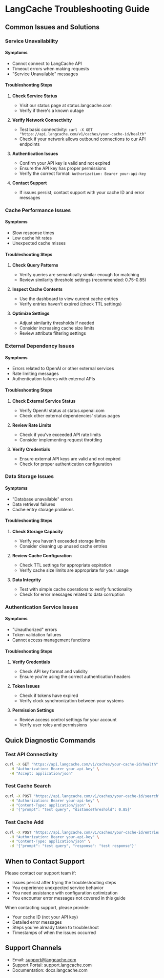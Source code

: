 # LangCache Troubleshooting Guide

## Common Issues and Solutions

### Service Unavailability

#### Symptoms
- Cannot connect to LangCache API
- Timeout errors when making requests
- "Service Unavailable" messages

#### Troubleshooting Steps
1. **Check Service Status**
   - Visit our status page at status.langcache.com
   - Verify if there's a known outage

2. **Verify Network Connectivity**
   - Test basic connectivity: `curl -X GET "https://api.langcache.com/v1/caches/your-cache-id/health"`
   - Check if your network allows outbound connections to our API endpoints

3. **Authentication Issues**
   - Confirm your API key is valid and not expired
   - Ensure the API key has proper permissions
   - Verify the correct format: `Authorization: Bearer your-api-key`

4. **Contact Support**
   - If issues persist, contact support with your cache ID and error messages

### Cache Performance Issues

#### Symptoms
- Slow response times
- Low cache hit rates
- Unexpected cache misses

#### Troubleshooting Steps
1. **Check Query Patterns**
   - Verify queries are semantically similar enough for matching
   - Review similarity threshold settings (recommended: 0.75-0.85)

2. **Inspect Cache Contents**
   - Use the dashboard to view current cache entries
   - Verify entries haven't expired (check TTL settings)

3. **Optimize Settings**
   - Adjust similarity thresholds if needed
   - Consider increasing cache size limits
   - Review attribute filtering settings

### External Dependency Issues

#### Symptoms
- Errors related to OpenAI or other external services
- Rate limiting messages
- Authentication failures with external APIs

#### Troubleshooting Steps
1. **Check External Service Status**
   - Verify OpenAI status at status.openai.com
   - Check other external dependencies' status pages

2. **Review Rate Limits**
   - Check if you've exceeded API rate limits
   - Consider implementing request throttling

3. **Verify Credentials**
   - Ensure external API keys are valid and not expired
   - Check for proper authentication configuration

### Data Storage Issues

#### Symptoms
- "Database unavailable" errors
- Data retrieval failures
- Cache entry storage problems

#### Troubleshooting Steps
1. **Check Storage Capacity**
   - Verify you haven't exceeded storage limits
   - Consider cleaning up unused cache entries

2. **Review Cache Configuration**
   - Check TTL settings for appropriate expiration
   - Verify cache size limits are appropriate for your usage

3. **Data Integrity**
   - Test with simple cache operations to verify functionality
   - Check for error messages related to data corruption

### Authentication Service Issues

#### Symptoms
- "Unauthorized" errors
- Token validation failures
- Cannot access management functions

#### Troubleshooting Steps
1. **Verify Credentials**
   - Check API key format and validity
   - Ensure you're using the correct authentication headers

2. **Token Issues**
   - Check if tokens have expired
   - Verify clock synchronization between your systems

3. **Permission Settings**
   - Review access control settings for your account
   - Verify user roles and permissions

## Quick Diagnostic Commands

### Test API Connectivity
```bash
curl -X GET "https://api.langcache.com/v1/caches/your-cache-id/health" \
  -H "Authorization: Bearer your-api-key" \
  -H "Accept: application/json"
```

### Test Cache Search
```bash
curl -X POST "https://api.langcache.com/v1/caches/your-cache-id/search" \
  -H "Authorization: Bearer your-api-key" \
  -H "Content-Type: application/json" \
  -d '{"prompt": "test query", "distanceThreshold": 0.85}'
```

### Test Cache Add
```bash
curl -X POST "https://api.langcache.com/v1/caches/your-cache-id/entries" \
  -H "Authorization: Bearer your-api-key" \
  -H "Content-Type: application/json" \
  -d '{"prompt": "test query", "response": "test response"}'
```

## When to Contact Support

Please contact our support team if:
- Issues persist after trying the troubleshooting steps
- You experience unexpected service behavior
- You need assistance with configuration optimization
- You encounter error messages not covered in this guide

When contacting support, please provide:
- Your cache ID (not your API key)
- Detailed error messages
- Steps you've already taken to troubleshoot
- Timestamps of when the issues occurred

## Support Channels
- Email: support@langcache.com
- Support Portal: support.langcache.com
- Documentation: docs.langcache.com